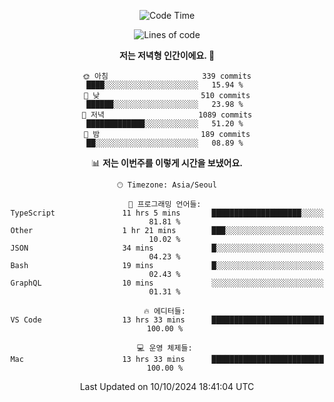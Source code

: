 <div align='center'>
 
<!--START_SECTION:waka-->
![Code Time](http://img.shields.io/badge/Code%20Time-3%2C867%20hrs%2054%20mins-blue)

![Lines of code](https://img.shields.io/badge/%EC%A0%80%EB%8A%94%20%EC%97%AC%ED%83%9C%EA%B9%8C%EC%A7%80%20-1.3%20million%20%EC%A4%84%EC%9D%98%20%EC%BD%94%EB%93%9C%EB%A5%BC%20%EC%9E%91%EC%84%B1%ED%96%88%EC%96%B4%EC%9A%94.-blue)

**저는 저녁형 인간이에요. 🦉** 

```text
🌞 아침                     339 commits         ████░░░░░░░░░░░░░░░░░░░░░   15.94 % 
🌆 낮　                     510 commits         ██████░░░░░░░░░░░░░░░░░░░   23.98 % 
🌃 저녁                     1089 commits        █████████████░░░░░░░░░░░░   51.20 % 
🌙 밤　                     189 commits         ██░░░░░░░░░░░░░░░░░░░░░░░   08.89 % 
```


📊 **저는 이번주를 이렇게 시간을 보냈어요.** 

```text
🕑︎ Timezone: Asia/Seoul

💬 프로그래밍 언어들: 
TypeScript               11 hrs 5 mins       ████████████████████░░░░░   81.81 % 
Other                    1 hr 21 mins        ███░░░░░░░░░░░░░░░░░░░░░░   10.02 % 
JSON                     34 mins             █░░░░░░░░░░░░░░░░░░░░░░░░   04.23 % 
Bash                     19 mins             █░░░░░░░░░░░░░░░░░░░░░░░░   02.43 % 
GraphQL                  10 mins             ░░░░░░░░░░░░░░░░░░░░░░░░░   01.31 % 

🔥 에디터들: 
VS Code                  13 hrs 33 mins      █████████████████████████   100.00 % 

💻 운영 체제들: 
Mac                      13 hrs 33 mins      █████████████████████████   100.00 % 
```


 Last Updated on 10/10/2024 18:41:04 UTC
<!--END_SECTION:waka-->
 </div>
<!---
Emewjin/Emewjin is a ✨ special ✨ repository because its `README.md` (this file) appears on your GitHub profile.
You can click the Preview link to take a look at your changes.
--->
